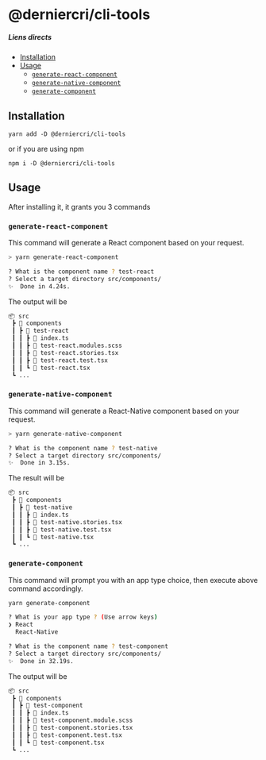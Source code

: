 # @derniercri/cli-tools

##### Liens directs

- [Installation](#Installation)
- [Usage](#usage)
  - [`generate-react-component`](#generate-react-component)
  - [`generate-native-component`](#generate-native-component)
  - [`generate-component`](#generate-component)

## Installation

```shell
yarn add -D @derniercri/cli-tools
```

or if you are using npm

```shell
npm i -D @derniercri/cli-tools
```

## Usage

After installing it, it grants you 3 commands

### `generate-react-component`

This command will generate a React component based on your request.

```bash
> yarn generate-react-component

? What is the component name ? test-react
? Select a target directory src/components/
✨  Done in 4.24s.
```

The output will be

```bash
📦 src
 ┣ 📂 components
 ┃ ┣ 📂 test-react
 ┃ ┃ ┣ 📜 index.ts
 ┃ ┃ ┣ 📜 test-react.modules.scss
 ┃ ┃ ┣ 📜 test-react.stories.tsx
 ┃ ┃ ┣ 📜 test-react.test.tsx
 ┃ ┃ ┗ 📜 test-react.tsx
 ┗ ...
```

### `generate-native-component`

This command will generate a React-Native component based on your request.

```bash
> yarn generate-native-component

? What is the component name ? test-native
? Select a target directory src/components/
✨  Done in 3.15s.
```

The result will be

```bash
📦 src
 ┣ 📂 components
 ┃ ┣ 📂 test-native
 ┃ ┃ ┣ 📜 index.ts
 ┃ ┃ ┣ 📜 test-native.stories.tsx
 ┃ ┃ ┣ 📜 test-native.test.tsx
 ┃ ┃ ┗ 📜 test-native.tsx
 ┗ ...
```

### `generate-component`

This command will prompt you with an app type choice, then execute above command accordingly.

```bash
yarn generate-component

? What is your app type ? (Use arrow keys)
❯ React
  React-Native

? What is the component name ? test-component
? Select a target directory src/components/
✨  Done in 32.19s.
```

The output will be

```bash
📦 src
 ┣ 📂 components
 ┃ ┣ 📂 test-component
 ┃ ┃ ┣ 📜 index.ts
 ┃ ┃ ┣ 📜 test-component.module.scss
 ┃ ┃ ┣ 📜 test-component.stories.tsx
 ┃ ┃ ┣ 📜 test-component.test.tsx
 ┃ ┃ ┗ 📜 test-component.tsx
 ┗ ...
```
